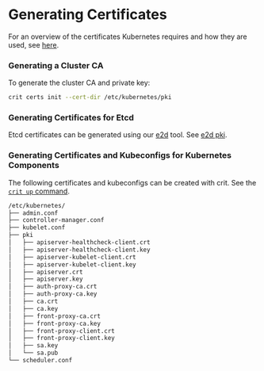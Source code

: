# Generating Certificates

For an overview of the certificates Kubernetes requires and how they are used, see [here](https://kubernetes.io/docs/setup/best-practices/certificates/). 

### Generating a Cluster CA

To generate the cluster CA and private key: 

```sh
crit certs init --cert-dir /etc/kubernetes/pki

```

### Generating Certificates for Etcd

Etcd certificates can be generated using our [e2d](https://github.com/criticalstack/e2d) tool. See [e2d pki](https://github.com/criticalstack/e2d#generating-certificates).

### Generating Certificates and Kubeconfigs for Kubernetes Components 

The following certificates and kubeconfigs can be created with crit. See the [`crit up` command](/crit-commands/crit-up.md).

```sh
/etc/kubernetes/
├── admin.conf
├── controller-manager.conf
├── kubelet.conf
├── pki
│   ├── apiserver-healthcheck-client.crt
│   ├── apiserver-healthcheck-client.key
│   ├── apiserver-kubelet-client.crt
│   ├── apiserver-kubelet-client.key
│   ├── apiserver.crt
│   ├── apiserver.key
│   ├── auth-proxy-ca.crt
│   ├── auth-proxy-ca.key
│   ├── ca.crt
│   ├── ca.key
│   ├── front-proxy-ca.crt
│   ├── front-proxy-ca.key
│   ├── front-proxy-client.crt
│   ├── front-proxy-client.key
│   ├── sa.key
│   └── sa.pub
└── scheduler.conf
```
